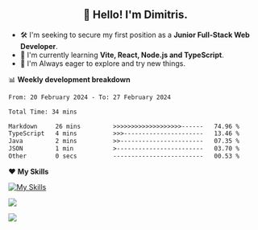 <h2 align="center">👋 Hello! I'm Dimitris.</h2>

- 🛠  I'm seeking to secure my first position as a **Junior Full-Stack Web Developer**.
- 🌱 I'm currently learning **Vite, React, Node.js and TypeScript**.
- 🧭 I'm Always eager to explore and try new things.
  
📊 **Weekly development breakdown**

<!--START_SECTION:waka-->

```txt
From: 20 February 2024 - To: 27 February 2024

Total Time: 34 mins

Markdown     26 mins         >>>>>>>>>>>>>>>>>>>------   74.96 %
TypeScript   4 mins          >>>----------------------   13.46 %
Java         2 mins          >>-----------------------   07.35 %
JSON         1 min           >------------------------   03.70 %
Other        0 secs          -------------------------   00.53 %
```

<!--END_SECTION:waka-->

❤️ **My Skills**

[![My Skills](https://skillicons.dev/icons?i=ts,html,css,js,nodejs,express,react,vite,tailwind,mongodb,postgres,jest,git,md,vscode,postman,figma,linux,bash,py,java,php&theme=light&perline=11)](https://skillicons.dev)


<a href="https://wakatime.com/@018db2c8-3e4e-4392-80be-2ef5619c010a"><img src="https://wakatime.com/badge/user/018db2c8-3e4e-4392-80be-2ef5619c010a.svg?style=plastic" /></a>

![](https://hit.yhype.me/github/profile?user_id=45003429)